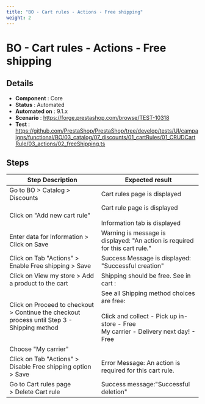 ```yaml
---
title: "BO - Cart rules - Actions - Free shipping"
weight: 2
---
```


# BO - Cart rules - Actions - Free shipping
## Details
* **Component** : Core
* **Status** : Automated
* **Automated on** : 9.1.x
* **Scenario** : https://forge.prestashop.com/browse/TEST-10318
* **Test** : https://github.com/PrestaShop/PrestaShop/tree/develop/tests/UI/campaigns/functional/BO/03_catalog/07_discounts/01_cartRules/01_CRUDCartRule/03_actions/02_freeShipping.ts

## Steps
| Step Description | Expected result |
| ----- | ----- |
| Go to BO > Catalog > Discounts | Cart rules page is displayed |
| Click on "Add new cart rule" | Cart rule page is displayed<br><br>Information tab is displayed |
| Enter data for Information > Click on Save | Warning is message is displayed: "An action is required for this cart rule." |
| Click on Tab "Actions" > Enable Free shipping > Save | Success Message is displayed: "Successful creation" |
| Click on View my store > Add a product to the cart | Shipping should be free. See in cart :<br>|Subtotal|€34.80|<br>|Shipping|Free|<br>|Total (tax incl.)|€34.80| |
| Click on Proceed to checkout > Continue the checkout process until Step 3 - Shipping method | See all Shipping method choices are free:<br><br>Click and collect - Pick up in-store - Free<br>My carrier - Delivery next day! - Free |
| Choose "My carrier" | |Subtotal|€34.80|<br>| Discount(s)|-€8.40|<br>| Shipping|Free|<br>| Total (tax incl.)|€34.80|<br>| Test| Free shipping| |
| Click on Tab "Actions" > Disable Free shipping option > Save | Error Message: An action is required for this cart rule. |
| Go to Cart rules page > Delete Cart rule | Success message:"Successful deletion" |
